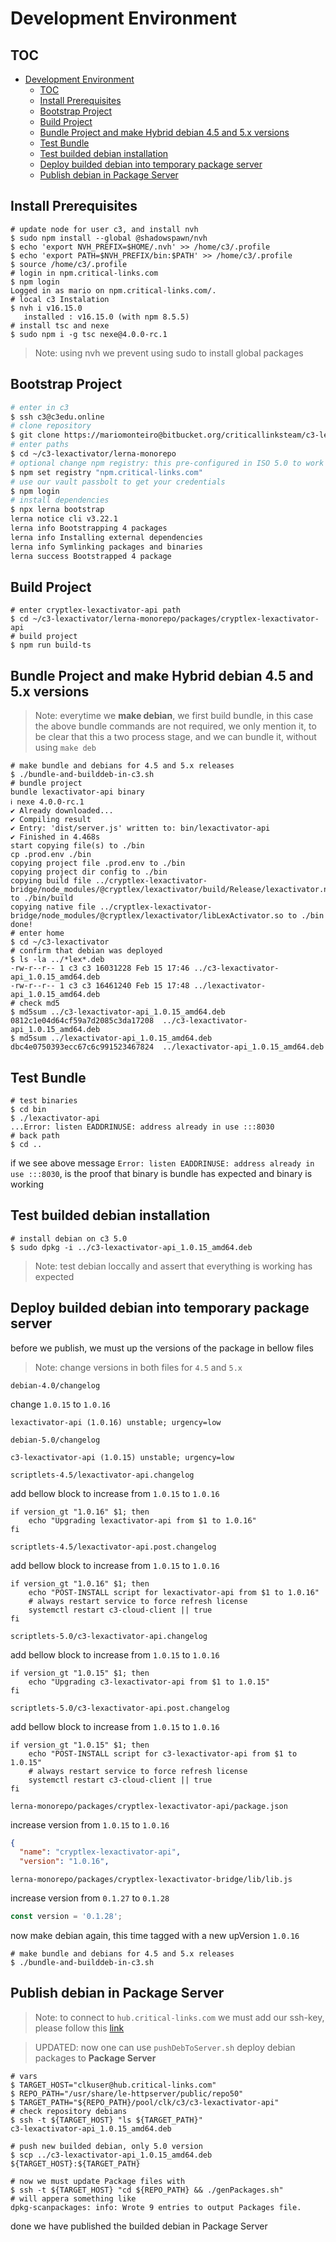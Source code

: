 # Development Environment

## TOC

- [Development Environment](#development-environment)
  - [TOC](#toc)
  - [Install Prerequisites](#install-prerequisites)
  - [Bootstrap Project](#bootstrap-project)
  - [Build Project](#build-project)
  - [Bundle Project and make Hybrid debian 4.5 and 5.x versions](#bundle-project-and-make-hybrid-debian-45-and-5x-versions)
  - [Test Bundle](#test-bundle)
  - [Test builded debian installation](#test-builded-debian-installation)
  - [Deploy builded debian into temporary package server](#deploy-builded-debian-into-temporary-package-server)
  - [Publish debian in Package Server](#publish-debian-in-package-server)

## Install Prerequisites

```shell
# update node for user c3, and install nvh
$ sudo npm install --global @shadowspawn/nvh
$ echo 'export NVH_PREFIX=$HOME/.nvh' >> /home/c3/.profile
$ echo 'export PATH=$NVH_PREFIX/bin:$PATH' >> /home/c3/.profile
$ source /home/c3/.profile
# login in npm.critical-links.com
$ npm login
Logged in as mario on npm.critical-links.com/.
# local c3 Instalation
$ nvh i v16.15.0
   installed : v16.15.0 (with npm 8.5.5)
# install tsc and nexe
$ sudo npm i -g tsc nexe@4.0.0-rc.1
```

> Note: using nvh we prevent using sudo to install global packages

## Bootstrap Project

```bash
# enter in c3
$ ssh c3@c3edu.online
# clone repository
$ git clone https://mariomonteiro@bitbucket.org/criticallinksteam/c3-lexactivator.git
# enter paths
$ cd ~/c3-lexactivator/lerna-monorepo
# optional change npm registry: this pre-configured in ISO 5.0 to work with private registry, and have `.npmrc` local, so next step's are optinal (set registry and login) and can and should be skipped
$ npm set registry "npm.critical-links.com"
# use our vault passbolt to get your credentials
$ npm login
# install dependencies
$ npx lerna bootstrap
lerna notice cli v3.22.1
lerna info Bootstrapping 4 packages
lerna info Installing external dependencies
lerna info Symlinking packages and binaries
lerna success Bootstrapped 4 package
```

## Build Project

```shell
# enter cryptlex-lexactivator-api path
$ cd ~/c3-lexactivator/lerna-monorepo/packages/cryptlex-lexactivator-api
# build project
$ npm run build-ts
```

## Bundle Project and make Hybrid debian 4.5 and 5.x versions

> Note: everytime we **make debian**, we first build bundle, in this case the above bundle commands are not required, we only mention it, to be clear that this a two process stage, and we can bundle it, without using `make deb`

```shell
# make bundle and debians for 4.5 and 5.x releases
$ ./bundle-and-builddeb-in-c3.sh
# bundle project
bundle lexactivator-api binary
ℹ nexe 4.0.0-rc.1
✔ Already downloaded...
✔ Compiling result
✔ Entry: 'dist/server.js' written to: bin/lexactivator-api
✔ Finished in 4.468s
start copying file(s) to ./bin
cp .prod.env ./bin
copying project file .prod.env to ./bin
copying project dir config to ./bin
copying build file ../cryptlex-lexactivator-bridge/node_modules/@cryptlex/lexactivator/build/Release/lexactivator.node to ./bin/build
copying native file ../cryptlex-lexactivator-bridge/node_modules/@cryptlex/lexactivator/libLexActivator.so to ./bin
done!
# enter home
$ cd ~/c3-lexactivator
# confirm that debian was deployed
$ ls -la ../*lex*.deb
-rw-r--r-- 1 c3 c3 16031228 Feb 15 17:46 ../c3-lexactivator-api_1.0.15_amd64.deb
-rw-r--r-- 1 c3 c3 16461240 Feb 15 17:48 ../lexactivator-api_1.0.15_amd64.deb
# check md5
$ md5sum ../c3-lexactivator-api_1.0.15_amd64.deb
0812c1e04d64cf59a7d2085c3da17208  ../c3-lexactivator-api_1.0.15_amd64.deb
$ md5sum ../lexactivator-api_1.0.15_amd64.deb
dbc4e0750393ecc67c6c991523467824  ../lexactivator-api_1.0.15_amd64.deb
```

## Test Bundle

```shell
# test binaries
$ cd bin
$ ./lexactivator-api
...Error: listen EADDRINUSE: address already in use :::8030
# back path
$ cd ..
```

if we see above message `Error: listen EADDRINUSE: address already in use :::8030`, is the proof that binary is bundle has expected and binary is working


## Test builded debian installation

```shell
# install debian on c3 5.0
$ sudo dpkg -i ../c3-lexactivator-api_1.0.15_amd64.deb
```

> Note: test debian loccally and assert that everything is working has expected

## Deploy builded debian into temporary package server

before we publish, we must up the versions of the package in bellow files

> Note: change versions in both files for `4.5` and `5.x`

`debian-4.0/changelog`

change `1.0.15` to `1.0.16`

```shell
lexactivator-api (1.0.16) unstable; urgency=low
```

`debian-5.0/changelog`

```shell
c3-lexactivator-api (1.0.15) unstable; urgency=low
```

`scriptlets-4.5/lexactivator-api.changelog`

add bellow block to increase from `1.0.15` to `1.0.16`

```shell
if version_gt "1.0.16" $1; then
    echo "Upgrading lexactivator-api from $1 to 1.0.16"
fi
```

`scriptlets-4.5/lexactivator-api.post.changelog`

add bellow block to increase from `1.0.15` to `1.0.16`

```shell
if version_gt "1.0.16" $1; then
    echo "POST-INSTALL script for lexactivator-api from $1 to 1.0.16"
    # always restart service to force refresh license
    systemctl restart c3-cloud-client || true
fi
```

`scriptlets-5.0/c3-lexactivator-api.changelog`

add bellow block to increase from `1.0.15` to `1.0.16`

```shell
if version_gt "1.0.15" $1; then
    echo "Upgrading c3-lexactivator-api from $1 to 1.0.15"
fi
```

`scriptlets-5.0/c3-lexactivator-api.post.changelog`

add bellow block to increase from `1.0.15` to `1.0.16`

```shell
if version_gt "1.0.15" $1; then
    echo "POST-INSTALL script for c3-lexactivator-api from $1 to 1.0.15"
    # always restart service to force refresh license
    systemctl restart c3-cloud-client || true
fi
```

`lerna-monorepo/packages/cryptlex-lexactivator-api/package.json`

increase version from `1.0.15` to `1.0.16`

```json
{
  "name": "cryptlex-lexactivator-api",
  "version": "1.0.16",
```

`lerna-monorepo/packages/cryptlex-lexactivator-bridge/lib/lib.js`

increase version from `0.1.27` to `0.1.28`

```javascript
const version = '0.1.28';
```

now make debian again, this time tagged with a new upVersion `1.0.16`

```shell
# make bundle and debians for 4.5 and 5.x releases
$ ./bundle-and-builddeb-in-c3.sh
```

## Publish debian in Package Server

> Note: to connect to `hub.critical-links.com` we must add our ssh-key, please follow this [link](https://clkteam.atlassian.net/wiki/spaces/CKB/pages/179863553/Remote+SSH+Config+CLKIS+SSH+Key)

> UPDATED: now one can use `pushDebToServer.sh` deploy debian packages to **Package Server**

```shell
# vars
$ TARGET_HOST="clkuser@hub.critical-links.com"
$ REPO_PATH="/usr/share/le-httpserver/public/repo50"
$ TARGET_PATH="${REPO_PATH}/pool/clk/c3/c3-lexactivator-api"
# check repository debians
$ ssh -t ${TARGET_HOST} "ls ${TARGET_PATH}"
c3-lexactivator-api_1.0.15_amd64.deb

# push new builded debian, only 5.0 version
$ scp ../c3-lexactivator-api_1.0.15_amd64.deb ${TARGET_HOST}:${TARGET_PATH}

# now we must update Package files with
$ ssh -t ${TARGET_HOST} "cd ${REPO_PATH} && ./genPackages.sh"
# will appera something like
dpkg-scanpackages: info: Wrote 9 entries to output Packages file.
```

done we have published the builded debian in Package Server
